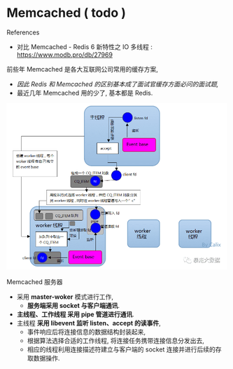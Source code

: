 # Memcached ( todo )

References

- 对比 Memcached - Redis 6 新特性之 IO 多线程 : https://www.modb.pro/db/27969

前些年 Memcached 是各大互联网公司常用的缓存方案,

- _因此 Redis 和 Memcached 的区别基本成了面试官缓存方面必问的面试题,_
- 最近几年 Memcached 用的少了, 基本都是 Redis.

![memcached-thread-model.png](_images/memcached-thread-model.png)

Memcached 服务器

- 采用 **master-woker** 模式进行工作,
    - **服务端采用 socket 与客户端通讯**.
- **主线程、工作线程 采用 pipe 管道进行通讯**.
- 主线程 **采用 libevent 监听 listen、accept 的读事件**,
    - 事件响应后将连接信息的数据结构封装起来,
    - 根据算法选择合适的工作线程, 将连接任务携带连接信息分发出去,
    - 相应的线程利用连接描述符建立与客户端的 socket 连接并进行后续的存取数据操作.
